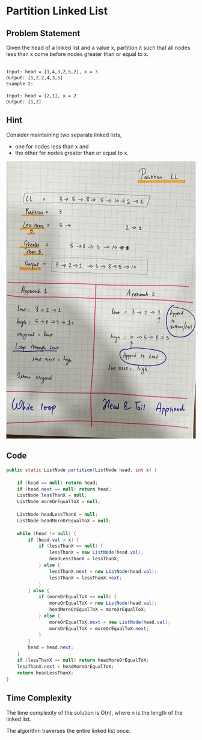 #  Partition Linked List

## Problem Statement

Given the head of a linked list and a value x, partition it such that all nodes less than x come before nodes greater than or equal to x.

```agsl

Input: head = [1,4,3,2,5,2], x = 3
Output: [1,2,2,4,3,5]
Example 2:

Input: head = [2,1], x = 2
Output: [1,2]

```

## Hint

Consider maintaining two separate linked lists, 
* one for nodes less than x and 
* the other for nodes greater than or equal to x.

![Linked List Partition](partitionList.png)

## Code

```java
public static ListNode partition(ListNode head, int x) {

    if (head == null) return head;
    if (head.next == null) return head;
    ListNode lessThanX = null;
    ListNode moreOrEqualToX = null;

    ListNode headLessThanX = null;
    ListNode headMoreOrEqualToX = null;

    while (head != null) {
        if (head.val < x) {
            if (lessThanX == null) {
                lessThanX = new ListNode(head.val);
                headLessThanX = lessThanX;
            } else {
                lessThanX.next = new ListNode(head.val);
                lessThanX = lessThanX.next;
            }
        } else {
            if (moreOrEqualToX == null) {
                moreOrEqualToX = new ListNode(head.val);
                headMoreOrEqualToX = moreOrEqualToX;
            } else {
                moreOrEqualToX.next = new ListNode(head.val);
                moreOrEqualToX = moreOrEqualToX.next;
            }
        }
        head = head.next;
    }
    if (lessThanX == null) return headMoreOrEqualToX;
    lessThanX.next = headMoreOrEqualToX;
    return headLessThanX;
}
```

## Time Complexity
The time complexity of the solution is O(n),
where n is the length of the linked list. 

The algorithm traverses the entire linked list once.